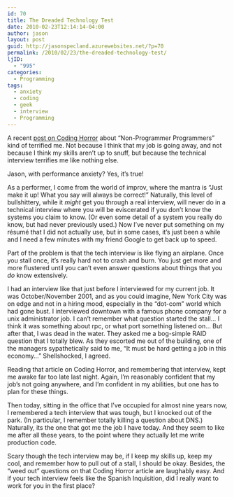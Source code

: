 ```yaml
---
id: 70
title: The Dreaded Technology Test
date: 2010-02-23T12:14:14-04:00
author: jason
layout: post
guid: http://jasonspecland.azurewebsites.net/?p=70
permalink: /2010/02/23/the-dreaded-technology-test/
ljID:
  - "995"
categories:
  - Programming
tags:
  - anxiety
  - coding
  - geek
  - interview
  - Programming
---
```

A recent [post on Coding Horror](http://www.codinghorror.com/blog/2010/02/the-nonprogramming-programmer.html) about &#8220;Non-Programmer Programmers&#8221; kind of terrified me. Not because I think that my job is going away, and not because I think my skills aren&#8217;t up to snuff, but because the technical interview terrifies me like nothing else.

Jason, with performance anxiety? Yes, it&#8217;s true!

As a performer, I come from the world of improv, where the mantra is &#8220;Just make it up! What you say will always be correct!&#8221; Naturally, this level of bullshittery, while it _might_ get you through a real interview, will never do in a technical interview where you will be eviscerated if you don&#8217;t know the systems you claim to know. (Or even some detail of a system you really do know, but had never previously used.) Now I&#8217;ve never put something on my résumé that I did not actually use, but in some cases, it&#8217;s just been a while and I need a few minutes with my friend Google to get back up to speed.

Part of the problem is that the tech interview is like flying an airplane. Once you stall once, it&#8217;s really hard not to crash and burn. You just get more and more flustered until you can&#8217;t even answer questions about things that you _do_ know extensively.

I had an interview like that just before I interviewed for my current job. It was October/November 2001, and as you could imagine, New York City was on edge and not in a hiring mood, especially in the &#8220;dot-com&#8221; world which had gone bust. I interviewed downtown with a famous phone company for a unix administrator job. I can&#8217;t remember what question started the stall&#8230; I think it was something about rpc, or what port something listened on&#8230; But after that, I was dead in the water. They asked me a bog-simple RAID question that I totally blew. As they escorted me out of the building, one of the managers sypathetically said to me, &#8220;It must be hard getting a job in this economy&#8230;&#8221; Shellshocked, I agreed.

Reading that article on Coding Horror, and remembering that interview, kept me awake far too late last night. Again, I&#8217;m reasonably confident that my job&#8217;s not going anywhere, and I&#8217;m confident in my abilities, but one has to plan for these things.

Then today, sitting in the office that I&#8217;ve occupied for almost nine years now, I remembered a tech interview that was tough, but I knocked out of the park. (In particular, I remember totally killing a question about DNS.) Naturally, its the one that got me the job I have today. And they seem to like me after all these years, to the point where they actually let me write production code.

Scary though the tech interview may be, if I keep my skills up, keep my cool, and remember how to pull out of a stall, I should be okay. Besides, the &#8220;weed out&#8221; questions on that Coding Horror article are laughably easy. And if your tech interview feels like the Spanish Inquisition, did I really want to work for you in the first place?